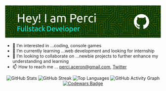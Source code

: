 ![Header](./github-header-image.png)

- 👀 I’m interested in ...coding, console games
- 🌱 I’m currently learning ...web development and looking for internship 
- 💞️ I’m looking to collaborate on ...newbie projects to further enhance my understanding and learning
- 📫 How to reach me ... perci.aceron@gmail.com, [Twitter](https://twitter.com/percival_aceron)

<div align="center">
  
  <img src="https://github-readme-stats.vercel.app/api?username=perci-aceron&theme=tokyonight&hide_border=false&include_all_commits=true&count_private=false" alt="GitHub Stats"/>
  
  <img src="https://github-readme-streak-stats.herokuapp.com/?user=perci-aceron&theme=tokyonight&hide_border=false" alt="GitHub Streak"/>

  <img src="https://github-readme-stats.vercel.app/api/top-langs/?username=perci-aceron&theme=tokyonight&hide_border=false&include_all_commits=true&count_private=false&layout=compact" alt="Top Languages"/>

  <img src="https://github-readme-activity-graph.vercel.app/graph?username=perci-aceron&theme=tokyo-night" alt="GitHub Activity Graph"/>

  <a href="https://www.codewars.com/users/perci-aceron">
    <img src="https://github.r2v.ch/codewars?user=perci-aceron&top_languages=true&hide_clan=true&stroke=%23BB432C&theme=gradient_dark_by_level" alt="Codewars Badge"/>
  </a>
  
</div>


<!---
perci-aceron/perci-aceron is a ✨ special ✨ repository because its `README.md` (this file) appears on your GitHub profile.
You can click the Preview link to take a look at your changes.
--->
